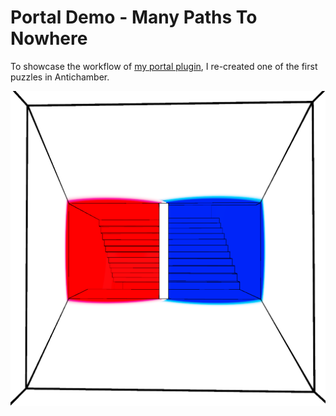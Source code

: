 # Portal Demo - Many Paths To Nowhere

To showcase the workflow of [my portal plugin](https://github.com/VojtaStruhar/godot-portals-plugin), I re-created one of the first puzzles in Antichamber.

![Staircases](./icon.png)

